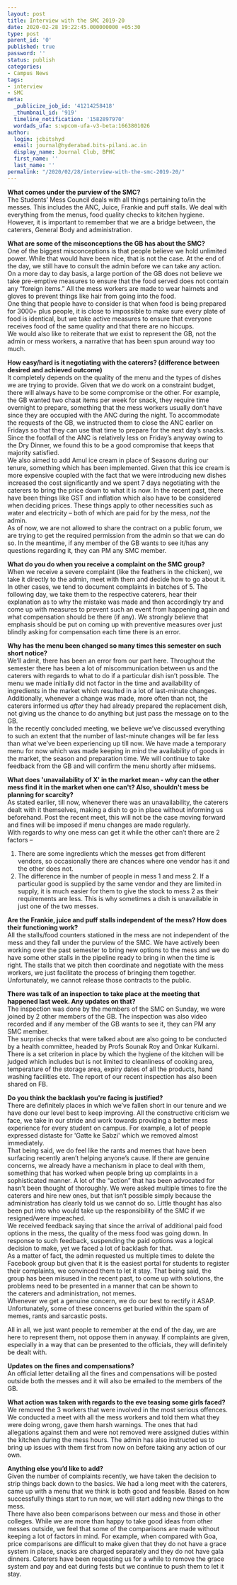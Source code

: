 ```yaml
---
layout: post
title: Interview with the SMC 2019-20
date: 2020-02-28 19:22:45.000000000 +05:30
type: post
parent_id: '0'
published: true
password: ''
status: publish
categories:
- Campus News
tags:
- interview
- SMC
meta:
  _publicize_job_id: '41214258418'
  _thumbnail_id: '919'
  timeline_notification: '1582897970'
  wordads_ufa: s:wpcom-ufa-v3-beta:1663801026
author:
  login: jcbitshyd
  email: journal@hyderabad.bits-pilani.ac.in
  display_name: Journal Club, BPHC
  first_name: ''
  last_name: ''
permalink: "/2020/02/28/interview-with-the-smc-2019-20/"
---
```

<p><!-- wp:paragraph --></p>
<p><strong>What comes under the purview of the SMC?</strong><br />The Students’ Mess Council deals with all things pertaining to/in the messes. This includes the ANC, Juice, Frankie and puff stalls. We deal with everything from the menus, food quality checks to kitchen hygiene. However, it is important to remember that we are a bridge between, the caterers, General Body and administration.</p>
<p><!-- /wp:paragraph --></p>
<p><!-- wp:paragraph --></p>
<p><strong>What are some of the misconceptions the GB has about the SMC?</strong><br />One of the biggest misconceptions is that people believe we hold unlimited power. While that would have been nice, that is not the case. At the end of the day, we still have to consult the admin before we can take any action. On a more day to day basis, a large portion of the GB does not believe we take pre-emptive measures to ensure that the food served does not contain any “foreign items.” All the mess workers are made to wear hairnets and gloves to prevent things like hair from going into the food.<br />One thing that people have to consider is that when food is being prepared for 3000+ plus people, it is close to impossible to make sure every plate of food is identical, but we take active measures to ensure that everyone receives food of the same quality and that there are no hiccups.<br />We would also like to reiterate that we exist to represent the GB, not the admin or mess workers, a narrative that has been spun around way too much.</p>
<p><!-- /wp:paragraph --></p>
<p><!-- wp:paragraph --></p>
<p><strong>How easy/hard is it negotiating with the caterers? (difference between desired and achieved outcome)</strong><br />It completely depends on the quality of the menu and the types of dishes we are trying to provide. Given that we do work on a constraint budget, there will always have to be some compromise or the other. For example, the GB wanted two chaat items per week for snack, they require time overnight to prepare, something that the mess workers usually don’t have since they are occupied with the ANC during the night. To accommodate the requests of the GB, we instructed them to close the ANC earlier on Fridays so that they can use that time to prepare for the next day’s snacks. Since the footfall of the ANC is relatively less on Friday’s anyway owing to the Dry Dinner, we found this to be a good compromise that keeps that majority satisfied.<br />We also aimed to add Amul ice cream in place of Seasons during our tenure, something which has been implemented. Given that this ice cream is more expensive coupled with the fact that we were introducing new dishes increased the cost significantly and we spent 7 days negotiating with the caterers to bring the price down to what it is now. In the recent past, there have been things like GST and inflation which also have to be considered when deciding prices. These things apply to other necessities such as water and electricity – both of which are paid for by the mess, <em>not</em> the admin.<br />As of now, we are not allowed to share the contract on a public forum, we are trying to get the required permission from the admin so that we can do so. In the meantime, if any member of the GB wants to see it/has any questions regarding it, they can PM any SMC member.</p>
<p><!-- /wp:paragraph --></p>
<p><!-- wp:paragraph --></p>
<p><strong>What do you do when you receive a complaint on the SMC group?</strong><br />When we receive a severe complaint (like the feathers in the chicken), we take it directly to the admin, meet with them and decide how to go about it. In other cases, we tend to document complaints in batches of 5. The following day, we take them to the respective caterers, hear their explanation as to why the mistake was made and then accordingly try and come up with measures to prevent such an event from happening again and what compensation should be there (if any). We strongly believe that emphasis should be put on coming up with preventive measures over just blindly asking for compensation each time there is an error.</p>
<p><!-- /wp:paragraph --></p>
<p><!-- wp:paragraph --></p>
<p><strong>Why has the menu been changed so many times this semester on such short notice?</strong><br />We’ll admit, there has been an error from our part here. Throughout the semester there has been a lot of miscommunication between us and the caterers with regards to what to do if a particular dish isn’t possible. The menu we made initially did not factor in the time and availability of ingredients in the market which resulted in a lot of last-minute changes.<br />Additionally, whenever a change was made, more often than not, the caterers informed us <em>after</em> they had already prepared the replacement dish, not giving us the chance to do anything but just pass the message on to the GB.<br />In the recently concluded meeting, we believe we’ve discussed everything to such an extent that the number of last-minute changes will be far less than what we’ve been experiencing up till now. We have made a temporary menu for now which was made keeping in mind the availability of goods in the market, the season and preparation time. We will continue to take feedback from the GB and will confirm the menu shortly after midsems.</p>
<p><!-- /wp:paragraph --></p>
<p><!-- wp:paragraph --></p>
<p><strong>What does 'unavailability of X' in the market mean - why can the other mess find it in the market when one can't? Also, shouldn't mess be planning for scarcity?</strong><br />As stated earlier, till now, whenever there was an unavailability, the caterers dealt with it themselves, making a dish to go in place without informing us beforehand. Post the recent meet, this will not be the case moving forward and fines will be imposed if menu changes are made regularly.<br />With regards to why one mess can get it while the other can’t there are 2 factors –</p>
<p><!-- /wp:paragraph --></p>
<p><!-- wp:list {"ordered":true,"type":"1"} --></p>
<ol type="1">
<li>There are some ingredients which the messes get from different vendors, so occasionally there are chances where one vendor has it and the other does not.</li>
<li>The difference in the number of people in mess 1 and mess 2. If a particular good is supplied by the same vendor and they are limited in supply, it is much easier for them to give the stock to mess 2 as their requirements are less. This is why sometimes a dish is unavailable in just one of the two messes.</li>
</ol>
<p><!-- /wp:list --></p>
<p><!-- wp:paragraph --></p>
<p><strong>Are the Frankie, juice and puff stalls independent of the mess? How does their functioning work?</strong><br />All the stalls/food counters stationed in the mess are not independent of the mess and they fall under the purview of the SMC. We have actively been working over the past semester to bring new options to the mess and we do have some other stalls in the pipeline ready to bring in when the time is right. The stalls that we pitch then coordinate and negotiate with the mess workers, we just facilitate the process of bringing them together.<br />Unfortunately, we cannot release those contracts to the public.</p>
<p><!-- /wp:paragraph --></p>
<p><!-- wp:paragraph --></p>
<p><strong>There was talk of an inspection to take place at the meeting that happened last week. Any updates on that?</strong><br />The inspection was done by the members of the SMC on Sunday, we were joined by 2 other members of the GB. The inspection was also video recorded and if any member of the GB wants to see it, they can PM any SMC member.<br />The surprise checks that were talked about are also going to be conducted by a health committee, headed by Profs Sounak Roy and Onkar Kulkarni.<br />There is a set criterion in place by which the hygiene of the kitchen will be judged which includes but is not limited to cleanliness of cooking area, temperature of the storage area, expiry dates of all the products, hand washing facilities etc. The report of our recent inspection has also been shared on FB.</p>
<p><!-- /wp:paragraph --></p>
<p><!-- wp:paragraph --></p>
<p><strong>Do you think the backlash you're facing is justified?</strong><br />There are definitely places in which we’ve fallen short in our tenure and we have done our level best to keep improving. All the constructive criticism we face, we take in our stride and work towards providing a better mess experience for every student on campus. For example, a lot of people expressed distaste for 'Gatte ke Sabzi' which we removed almost immediately.<br />That being said, we do feel like the rants and memes that have been surfacing recently aren’t helping anyone’s cause. If there are genuine concerns, we already have a mechanism in place to deal with them, something that has worked when people bring up complaints in a sophisticated manner. A lot of the “action” that has been advocated for hasn’t been thought of thoroughly. We were asked multiple times to fire the caterers and hire new ones, but that isn’t possible simply because the administration has clearly told us we cannot do so. Little thought has also been put into who would take up the responsibility of the SMC if we resigned/were impeached.<br />We received feedback saying that since the arrival of additional paid food options in the mess, the quality of the mess food was going down. In response to such feedback, suspending the paid options was a logical decision to make, yet we faced a lot of backlash for that.<br />As a matter of fact, the admin requested us multiple times to delete the Facebook group but given that it is the easiest portal for students to register their complaints, we convinced them to let it stay. That being said, the group has been misused in the recent past, to come up with solutions, the problems need to be presented in a manner that can be shown to the caterers and administration, not memes.<br />Whenever we get a genuine concern, we do our best to rectify it ASAP. Unfortunately, some of these concerns get buried within the spam of memes, rants and sarcastic posts.</p>
<p><!-- /wp:paragraph --></p>
<p><!-- wp:paragraph --></p>
<p>All in all, we just want people to remember at the end of the day, we are here to represent them, not oppose them in anyway. If complaints are given, especially in a way that can be presented to the officials, they will definitely be dealt with.</p>
<p><!-- /wp:paragraph --></p>
<p><!-- wp:paragraph --></p>
<p><strong>Updates on the fines and compensations?</strong><br />An official letter detailing all the fines and compensations will be posted outside both the messes and it will also be emailed to the members of the GB.</p>
<p><!-- /wp:paragraph --></p>
<p><!-- wp:paragraph --></p>
<p><strong>What action was taken with regards to the eve teasing some girls faced?</strong><br />We removed the 3 workers that were involved in the most serious offences. We conducted a meet with all the mess workers and told them what they were doing wrong, gave them harsh warnings. The ones that had allegations against them and were not removed were assigned duties within the kitchen during the mess hours. The admin has also instructed us to bring up issues with them first from now on before taking any action of our own.</p>
<p><!-- /wp:paragraph --></p>
<p><!-- wp:paragraph --></p>
<p><strong>Anything else you’d like to add?</strong><br />Given the number of complaints recently, we have taken the decision to strip things back down to the basics. We had a long meet with the caterers, came up with a menu that we think is both good and feasible. Based on how successfully things start to run now, we will start adding new things to the mess.<br />There have also been comparisons between our mess and those in other colleges. While we are more than happy to take good ideas from other messes outside, we feel that some of the comparisons are made without keeping a lot of factors in mind. For example, when compared with Goa, price comparisons are difficult to make given that they do not have a grace system in place, snacks are charged separately and they do not have gala dinners. Caterers have been requesting us for a while to remove the grace system and pay and eat during fests but we continue to push them to let it stay.</p>
<p><!-- /wp:paragraph --></p>
